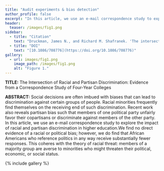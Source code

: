 ```yaml
---
title: "Audit experiments & bias detection"
author_profile: false
excerpt: "In this article, we use an e-mail correspondence study to explore the impact of racial and partisan discrimination in higher education."
header:
  teaser: /images/fig1.png
sidebar:
  - title: "Citation"
    text: "Druckman, James N., and Richard M. Shafranek. 'The intersection of racial and partisan discrimination: Evidence from a correspondence study of four-year colleges.' _The Journal of Politics_ 82, no. 4 (2020): 1602-1606."
  - title: "DOI"
    text: "[10.1086/708776](https://doi.org/10.1086/708776)"
gallery:
  - url: images/fig1.png
    image_path: /images/fig1.png
    alt: "Figure 1."
---
```


**TITLE:** The Intersection of Racial and Partisan Discrimination: Evidence from a Correspondence Study of Four-Year Colleges

**ABSTRACT:** Social decisions are often imbued with biases that can lead to discrimination against certain groups of people. Racial minorities frequently find themselves on the receiving end of such discrimination. Recent work also reveals partisan bias such that members of one political party unfairly favor their copartisans or discriminate against members of the other party. In this article, we use an e-mail correspondence study to explore the impact of racial and partisan discrimination in higher education.We find no direct evidence of a racial or political bias; however, we do find that African Americans who reference politics in any way receive substantially fewer responses. This coheres with the theory of racial threat: members of a majority group are averse to minorities who might threaten their political, economic, or social status.

{% include gallery %}
